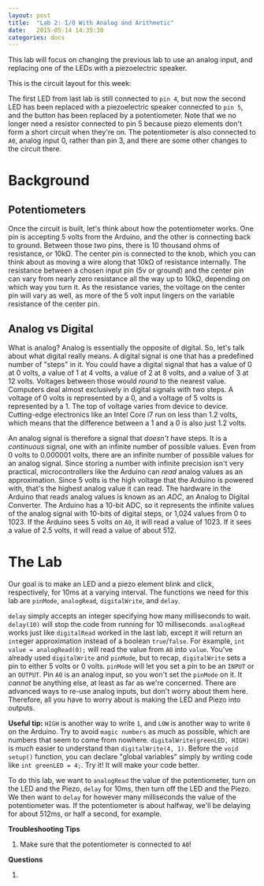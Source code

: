 ```yaml
---
layout: post
title:  "Lab 2: I/O With Analog and Arithmetic"
date:   2015-05-14 14:35:30
categories: docs
---
```

This lab will focus on changing the previous lab to use an analog input, and replacing one of the LEDs with a piezoelectric speaker.

This is the circuit layout for this week:
<Insert fritzing diagram here>

The first LED from last lab is still connected to `pin 4`, but now the second LED has been replaced with a piezoelectric speaker connected to `pin 5`, and the button has been replaced by a potentiometer. Note that we no longer need a resistor connected to pin 5 because piezo elements don't form a short circuit when they're on. The potentiometer is also connected to `A0`, analog input 0, rather than pin 3, and there are some other changes to the circuit there.

Background
==========

Potentiometers
--------------

Once the circuit is built, let's think about how the potentiometer works. One pin is accepting 5 volts from the Arduino, and the other is connecting back to ground. Between those two pins, there is 10 thousand ohms of resistance, or 10kΩ. The center pin is connected to the knob, which you can think about as moving a wire along that 10kΩ of resistance internally. The resistance between a chosen input pin (5v or ground) and the center pin can vary from nearly zero resistance all the way up to 10kΩ, depending on which way you turn it. As the resistance varies, the voltage on the center pin will vary as well, as more of the 5 volt input lingers on the variable resistance of the center pin.

Analog vs Digital
-----------------

What is analog? Analog is essentially the opposite of digital. So, let's talk about what digital really means. A digital signal is one that has a predefined number of "steps" in it. You could have a digital signal that has a value of 0 at 0 volts, a value of 1 at 4 volts, a value of 2 at 8 volts, and a value of 3 at 12 volts. Voltages between those would _round_ to the nearest value. Computers deal almost exclusively in digital signals with two steps. A voltage of 0 volts is represented by a 0, and a voltage of 5 volts is represented by a 1. The top of voltage varies from device to device. Cutting-edge electronics like an Intel Core i7 run on less than 1.2 volts, which means that the difference between a 1 and a 0 is also just 1.2 volts.

An analog signal is therefore a signal that _doesn't_ have steps. It is a _continuous_ signal, one with an infinite number of possible values. Even from 0 volts to 0.000001 volts, there are an infinite number of possible values for an analog signal. Since storing a number with infinite precision isn't very practical, microcontrollers like the Arduino can _read_ analog values as an approximation. Since 5 volts is the high voltage that the Arduino is powered with, that's the highest analog value it can read. The hardware in the Arduino that reads analog values is known as an _ADC_, an Analog to Digital Converter. The Arduino has a 10-bit ADC, so it represents the infinite values of the analog signal with 10-bits of digital steps, or 1,024 values from 0 to 1023. If the Arduino sees 5 volts on `A0`, it will read a value of 1023. If it sees a value of 2.5 volts, it will read a value of about 512.

The Lab
=======

Our goal is to make an LED and a piezo element blink and click, respectively, for 10ms at a varying interval. The functions we need for this lab are `pinMode`, `analogRead`, `digitalWrite`, and `delay`.

`delay` simply accepts an integer specifying how many milliseconds to wait. `delay(10)` will stop the code from running for 10 milliseconds. `analogRead` works just like `digitalRead` worked in the last lab, except it will return an `int`eger approximation instead of a boolean `true`/`false`. For example, `int value = analogRead(0);` will read the value from `A0` into `value`. You've already used `digitalWrite` and `pinMode`, but to recap, `digitalWrite` sets a pin to either 5 volts or 0 volts. `pinMode` will let you set a pin to be an `INPUT` or an `OUTPUT`. Pin `A0` is an analog input, so you won't set the `pinMode` on it. It _cannot_ be anything else, at least as far as we're concerned. There are advanced ways to re-use analog inputs, but don't worry about them here. Therefore, all you have to worry about is making the LED and Piezo into outputs.

**Useful tip:** `HIGH` is another way to write `1`, and `LOW` is another way to write `0` on the Arduino. Try to avoid `magic numbers` as much as possible, which are numbers that seem to come from nowhere. `digitalWrite(greenLED, HIGH)` is _much_ easier to understand than `digitalWrite(4, 1)`. Before the `void setup()` function, you can declare "global variables" simply by writing code like `int greenLED = 4;`. Try it! It will make your code better.

To do this lab, we want to `analogRead` the value of the potentiometer, turn on the LED and the Piezo, `delay` for 10ms, then turn off the LED and the Piezo. We then want to `delay` for however many milliseconds the value of the potentiometer was. If the potentiometer is about halfway, we'll be delaying for about 512ms, or half a second, for example.

**Troubleshooting Tips**

1. Make sure that the potentiometer is connected to `A0`! 

**Questions**

1.
